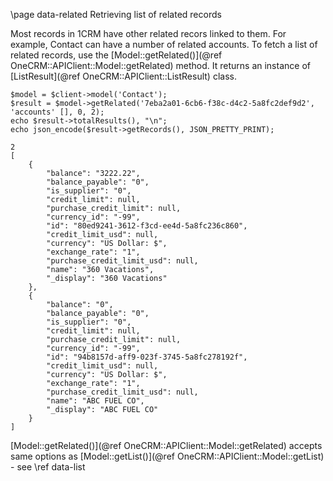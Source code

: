 \page data-related Retrieving list of related records

Most records in 1CRM have other related recors linked to them. For example, Contact
can have a number of related accounts.
To fetch a list of related records, use the [Model::getRelated()](@ref OneCRM::APIClient::Model::getRelated)
method. It returns an instance of [ListResult](@ref OneCRM::APIClient::ListResult) class.


~~~~~~~~~~~~~{.php}
$model = $client->model('Contact');
$result = $model->getRelated('7eba2a01-6cb6-f38c-d4c2-5a8fc2def9d2', 'accounts' [], 0, 2);
echo $result->totalResults(), "\n";
echo json_encode($result->getRecords(), JSON_PRETTY_PRINT);
~~~~~~~~~~~~~

~~~~~~~~~~~~~
2
[
    {
        "balance": "3222.22",
        "balance_payable": "0",
        "is_supplier": "0",
        "credit_limit": null,
        "purchase_credit_limit": null,
        "currency_id": "-99",
        "id": "80ed9241-3612-f3cd-ee4d-5a8fc236c860",
        "credit_limit_usd": null,
        "currency": "US Dollar: $",
        "exchange_rate": "1",
        "purchase_credit_limit_usd": null,
        "name": "360 Vacations",
        "_display": "360 Vacations"
    },
    {
        "balance": "0",
        "balance_payable": "0",
        "is_supplier": "0",
        "credit_limit": null,
        "purchase_credit_limit": null,
        "currency_id": "-99",
        "id": "94b8157d-aff9-023f-3745-5a8fc278192f",
        "credit_limit_usd": null,
        "currency": "US Dollar: $",
        "exchange_rate": "1",
        "purchase_credit_limit_usd": null,
        "name": "ABC FUEL CO",
        "_display": "ABC FUEL CO"
    }
]
~~~~~~~~~~~~~

[Model::getRelated()](@ref OneCRM::APIClient::Model::getRelated) accepts same options as
[Model::getList()](@ref OneCRM::APIClient::Model::getList) - see \ref data-list
